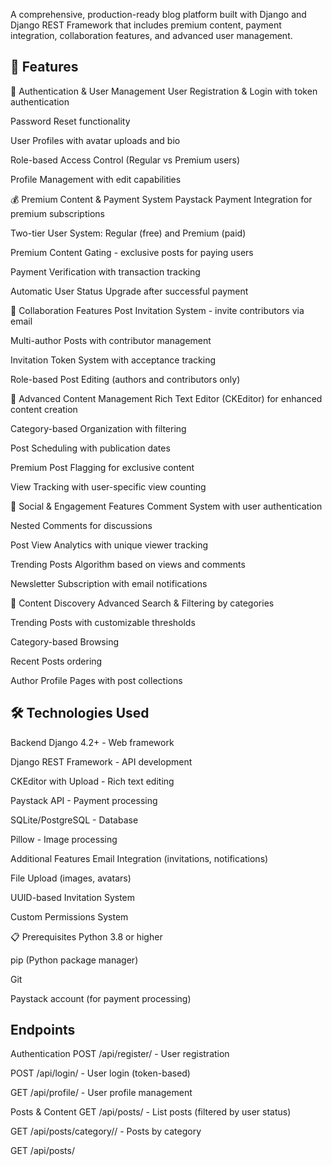 A comprehensive, production-ready blog platform built with Django and Django REST Framework that includes premium content, payment integration, collaboration features, and advanced user management.


## 🚀 Features
🔐 Authentication & User Management
User Registration & Login with token authentication

Password Reset functionality

User Profiles with avatar uploads and bio

Role-based Access Control (Regular vs Premium users)

Profile Management with edit capabilities

💰 Premium Content & Payment System
Paystack Payment Integration for premium subscriptions

Two-tier User System: Regular (free) and Premium (paid)

Premium Content Gating - exclusive posts for paying users

Payment Verification with transaction tracking

Automatic User Status Upgrade after successful payment

👥 Collaboration Features
Post Invitation System - invite contributors via email

Multi-author Posts with contributor management

Invitation Token System with acceptance tracking

Role-based Post Editing (authors and contributors only)

📝 Advanced Content Management
Rich Text Editor (CKEditor) for enhanced content creation

Category-based Organization with filtering

Post Scheduling with publication dates

Premium Post Flagging for exclusive content

View Tracking with user-specific view counting

💬 Social & Engagement Features
Comment System with user authentication

Nested Comments for discussions

Post View Analytics with unique viewer tracking

Trending Posts Algorithm based on views and comments

Newsletter Subscription with email notifications

🎯 Content Discovery
Advanced Search & Filtering by categories

Trending Posts with customizable thresholds

Category-based Browsing

Recent Posts ordering

Author Profile Pages with post collections

## 🛠️ Technologies Used
Backend
Django 4.2+ - Web framework

Django REST Framework - API development

CKEditor with Upload - Rich text editing

Paystack API - Payment processing

SQLite/PostgreSQL - Database

Pillow - Image processing

Additional Features
Email Integration (invitations, notifications)

File Upload (images, avatars)

UUID-based Invitation System

Custom Permissions System

📋 Prerequisites
Python 3.8 or higher

pip (Python package manager)

Git

Paystack account (for payment processing)

## Endpoints
Authentication
POST /api/register/ - User registration

POST /api/login/ - User login (token-based)

GET /api/profile/ - User profile management

Posts & Content
GET /api/posts/ - List posts (filtered by user status)

GET /api/posts/category/<name>/ - Posts by category

GET /api/posts/<title>/ - Single post with comments

POST /api/posts/create/ - Create new post

PATCH /api/posts/<title>/edit/ - Edit post (author/contributors only)

Payments & Premium
POST /api/payment/initiate/ - Initialize Paystack payment

POST /api/payment/verify/ - Verify payment and upgrade user

Premium posts automatically restricted for regular users

Collaboration
POST /api/posts/<title>/invite/ - Send contributor invitations

GET /api/accept_invitation/<token>/ - Accept invitation

GET /api/posts/<title>/contributors/ - List post contributors

Engagement
POST /api/posts/<title>/comments/ - Add comments

GET /api/trending-posts/ - Get trending posts

POST /api/subscribe/ - Newsletter subscription

## ⚙️ Installation

git clone https://github.com/Abdullateef2006/advanced_blog.git
cd advanced_blog/blog_project
python -m venv venv
source venv/bin/activate  # Windows: venv\Scripts\activate
pip install -r requirements.txt
echo "SECRET_KEY=your-key" > .env
echo "DEBUG=True" >> .env
echo "PAYSTACK_SECRET_KEY=your-paystack-key" >> .env
python manage.py migrate
python manage.py createsuperuser
python manage.py runserver
